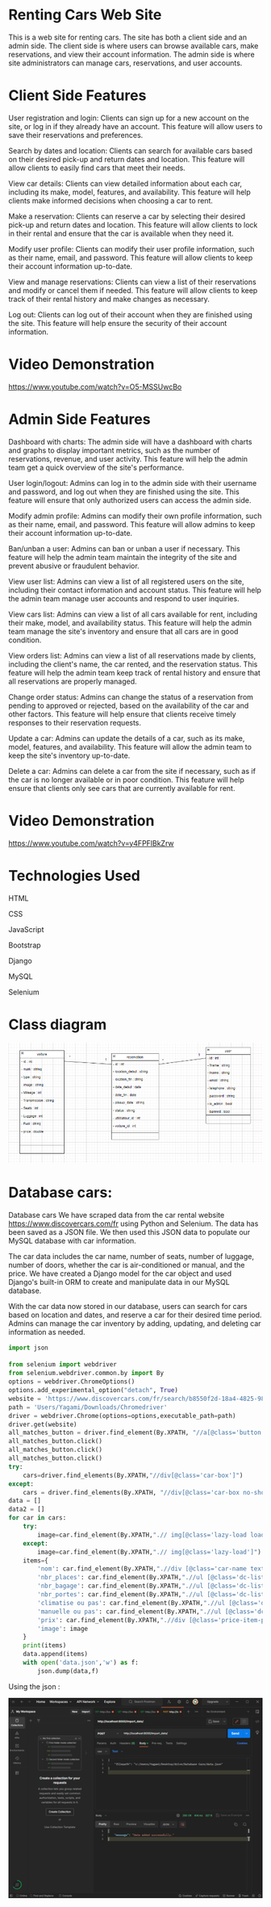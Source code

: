 # Renting Cars Web Site
This is a web site for renting cars. The site has both a client side and an admin side. 
The client side is where users can browse available cars, make reservations, and view their account information. 
The admin side is where site administrators can manage cars, reservations, and user accounts.

# Client Side Features

User registration and login: Clients can sign up for a new account on the site, or log in if they already have an account. This feature will allow users to save their reservations and preferences.

Search by dates and location: Clients can search for available cars based on their desired pick-up and return dates and location. This feature will allow clients to easily find cars that meet their needs.

View car details: Clients can view detailed information about each car, including its make, model, features, and availability. This feature will help clients make informed decisions when choosing a car to rent.

Make a reservation: Clients can reserve a car by selecting their desired pick-up and return dates and location. This feature will allow clients to lock in their rental and ensure that the car is available when they need it.

Modify user profile: Clients can modify their user profile information, such as their name, email, and password. This feature will allow clients to keep their account information up-to-date.

View and manage reservations: Clients can view a list of their reservations and modify or cancel them if needed. This feature will allow clients to keep track of their rental history and make changes as necessary.

Log out: Clients can log out of their account when they are finished using the site. This feature will help ensure the security of their account information.
# Video Demonstration

https://www.youtube.com/watch?v=O5-MSSUwcBo


# Admin Side Features
Dashboard with charts: The admin side will have a dashboard with charts and graphs to display important metrics, such as the number of reservations, revenue, and user activity. This feature will help the admin team get a quick overview of the site's performance.

User login/logout: Admins can log in to the admin side with their username and password, and log out when they are finished using the site. This feature will ensure that only authorized users can access the admin side.

Modify admin profile: Admins can modify their own profile information, such as their name, email, and password. This feature will allow admins to keep their account information up-to-date.

Ban/unban a user: Admins can ban or unban a user if necessary. This feature will help the admin team maintain the integrity of the site and prevent abusive or fraudulent behavior.

View user list: Admins can view a list of all registered users on the site, including their contact information and account status. This feature will help the admin team manage user accounts and respond to user inquiries.

View cars list: Admins can view a list of all cars available for rent, including their make, model, and availability status. This feature will help the admin team manage the site's inventory and ensure that all cars are in good condition.

View orders list: Admins can view a list of all reservations made by clients, including the client's name, the car rented, and the reservation status. This feature will help the admin team keep track of rental history and ensure that all reservations are properly managed.

Change order status: Admins can change the status of a reservation from pending to approved or rejected, based on the availability of the car and other factors. This feature will help ensure that clients receive timely responses to their reservation requests.

Update a car: Admins can update the details of a car, such as its make, model, features, and availability. This feature will allow the admin team to keep the site's inventory up-to-date.

Delete a car: Admins can delete a car from the site if necessary, such as if the car is no longer available or in poor condition. This feature will help ensure that clients only see cars that are currently available for rent.
 
 # Video Demonstration

https://www.youtube.com/watch?v=y4FPFlBkZrw


# Technologies Used

HTML

CSS

JavaScript

Bootstrap

Django

MySQL

Selenium

# Class diagram

![alt text](./git-images/image.png)

# Database cars:
Database cars
We have scraped data from the car rental website https://www.discovercars.com/fr using Python and Selenium. The data has been saved as a JSON file. We then used this JSON data to populate our MySQL database with car information.

The car data includes the car name, number of seats, number of luggage, number of doors, whether the car is air-conditioned or manual, and the price. We have created a Django model for the car object and used Django's built-in ORM to create and manipulate data in our MySQL database.

With the car data now stored in our database, users can search for cars based on location and dates, and reserve a car for their desired time period. Admins can manage the car inventory by adding, updating, and deleting car information as needed.

```python
import json

from selenium import webdriver
from selenium.webdriver.common.by import By
options = webdriver.ChromeOptions()
options.add_experimental_option("detach", True)
website = 'https://www.discovercars.com/fr/search/b8550f2d-18a4-4825-980f-1c1d4bfe7b54'
path = 'Users/Yagami/Downloads/Chromedriver'
driver = webdriver.Chrome(options=options,executable_path=path)
driver.get(website)
all_matches_button = driver.find_element(By.XPATH, "//a[@class='button button-block show-more-cars trigger-gtm-sr']")
all_matches_button.click()
all_matches_button.click()
all_matches_button.click()
try:
    cars=driver.find_elements(By.XPATH,"//div[@class='car-box']")
except:
    cars = driver.find_elements(By.XPATH, "//div[@class='car-box no-show']")
data = []
data2 = []
for car in cars:
    try:
        image=car.find_element(By.XPATH,".// img[@class='lazy-load loaded']").get_attribute('data-src')
    except:
        image=car.find_element(By.XPATH,".// img[@class='lazy-load']").get_attribute('data-src')
    items={
        'nom': car.find_element(By.XPATH,".//div [@class='car-name text-24 text-bold']").text,
        'nbr_places': car.find_element(By.XPATH,".//ul [@class='dc-list dc-list-icon dc-list-md text-14 dc-list-horizontal dc-list-mt-8 car-params mt-8 text-gray-500']/li[1]").text,
        'nbr_bagage': car.find_element(By.XPATH,".//ul [@class='dc-list dc-list-icon dc-list-md text-14 dc-list-horizontal dc-list-mt-8 car-params mt-8 text-gray-500']/li[2]").text,
        'nbr_portes': car.find_element(By.XPATH,".//ul [@class='dc-list dc-list-icon dc-list-md text-14 dc-list-horizontal dc-list-mt-8 car-params mt-8 text-gray-500']/li[3]").text,
        'climatise ou pas': car.find_element(By.XPATH,".//ul [@class='dc-list dc-list-icon dc-list-md text-14 dc-list-horizontal dc-list-mt-8 car-params mt-8 text-gray-500']/li[4]").text,
        'manuelle ou pas': car.find_element(By.XPATH,".//ul [@class='dc-list dc-list-icon dc-list-md text-14 dc-list-horizontal dc-list-mt-8 car-params mt-8 text-gray-500']/li[5]").text,
        'prix': car.find_element(By.XPATH,".//div [@class='price-item-price-main']").text,
        'image': image
    }
    print(items)
    data.append(items)
    with open('data.json','w') as f:
        json.dump(data,f)
```

Using the json :

![alt text](./git-images/Screenshot_2.png)
